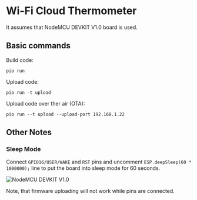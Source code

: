 # Wi-Fi Cloud Thermometer

It assumes that NodeMCU DEVKIT V1.0 board is used.

## Basic commands

Build code:

    pio run

Upload code:

    pio run -t upload

Upload code over ther air (OTA):

    pio run --t upload --upload-port 192.168.1.22

## Other Notes

### Sleep Mode

Connect `GPIO16/USER/WAKE` and `RST` pins and uncomment `ESP.deepSleep(60 * 1000000);` line to put the board into sleep mode for 60 seconds.

![NodeMCU DEVKIT V1.0](https://pradeepsinghblog.files.wordpress.com/2016/04/nodemcu_pins.png)

Note, that firmware uploading will not work while pins are connected.
